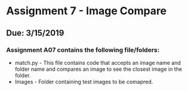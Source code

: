 # Assignment 7 - Image Compare
## Due: 3/15/2019
### Assignment A07 contains the following file/folders:
- match.py - This file contains code that accepts an image name
            and folder name and compares an image to see the closest image in the folder.
- Images - Folder containing test images to be comapred.
